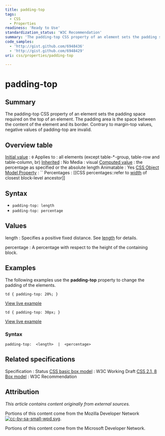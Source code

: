 ```yaml
---
title: padding-top
tags:
  - CSS
  - Properties
readiness: 'Ready to Use'
standardization_status: 'W3C Recommendation'
summary: 'The padding-top CSS property of an element sets the padding space required on the top of an element. The padding area is the space between the content of the element and its border. Contrary to margin-top values, negative values of padding-top are invalid.'
code_samples:
  - 'http://gist.github.com/6948436'
  - 'http://gist.github.com/6948429'
uri: css/properties/padding-top

---
```

# padding-top

## Summary

The padding-top CSS property of an element sets the padding space required on the top of an element. The padding area is the space between the content of the element and its border. Contrary to margin-top values, negative values of padding-top are invalid.

## Overview table

[Initial value](/css/concepts/initial_value)
:   `0`
Applies to
:   all elements (except table-\*-group, table-row and table-column, br)
[Inherited](/css/concepts/inherited)
:   No
Media
:   visual
[Computed value](/css/concepts/computed_value)
:   the percentage as specified or the absolute length
Animatable
:   Yes
[CSS Object Model Property](/css/concepts/cssom)
:   ``
Percentages
:   [[CSS percentages::refer to [width](/css/properties/width) of closest block-level ancestor]]

## Syntax

-   `padding-top: length`
-   `padding-top: percentage`

## Values

length
:   Specifies a positive fixed distance. See [length](/css/data_types/length) for details.

percentage
:   A percentage with respect to the height of the containing block.

## Examples

The following examples use the **padding-top** property to change the padding of the elements.

``` {.css}
td { padding-top: 20%; }
```

[View live example](http://code.webplatform.org/gist/6948436)

``` {.css}
td { padding-top: 30px; }
```

[View live example](http://code.webplatform.org/gist/6948429)

### Syntax

`padding-top:  <length>  |  <percentage>`

## Related specifications

Specification
:   Status
[CSS basic box model](http://www.w3.org/TR/css3-box/)
:   W3C Working Draft
[CSS 2.1, 8 Box model](http://www.w3.org/TR/CSS21/box.html#propdef-padding)
:   W3C Recommendation

## Attribution

*This article contains content originally from external sources.*

Portions of this content come from the Mozilla Developer Network [![cc-by-sa-small-wpd.svg](/assets/thumb/8/8c/cc-by-sa-small-wpd.svg/120px-cc-by-sa-small-wpd.svg.png)](http://creativecommons.org/licenses/by-sa/3.0/us/).

Portions of this content come from the Microsoft Developer Network.


